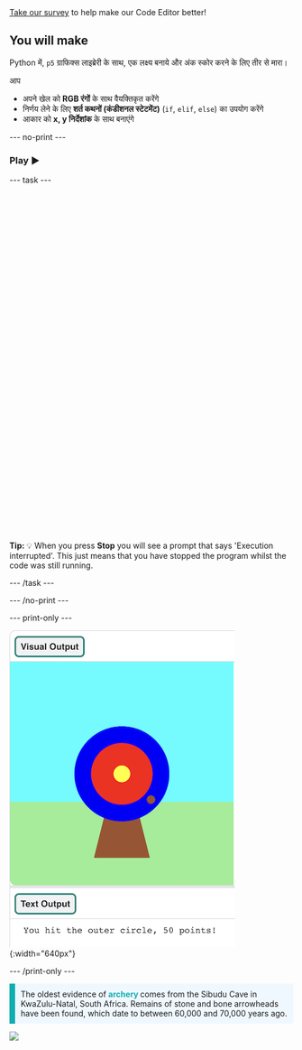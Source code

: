 <div class="c-survey-banner" style="width:100%">
  <a class="c-survey-banner__link" href="https://form.raspberrypi.org/f/code-editor-feedback" target="_blank">Take our survey</a> to help make our Code Editor better!
</div>

## You will make

Python में, `p5` ग्राफिक्स लाइब्रेरी के साथ, एक लक्ष्य बनाये और अंक स्कोर करने के लिए तीर से मारा।

आप
 + अपने खेल को **RGB रंगों** के साथ वैयक्तिकृत करेंगे
 + निर्णय लेने के लिए **शर्त कथनों (कंडीशनल स्टेटमेंट)** (`if`, `elif`, `else`) का उपयोग करेंगे
 + आकार को **x, y निर्देशांक** के साथ बनाएंगे

--- no-print ---

### Play ▶️

--- task ---

<div style="display: flex; flex-wrap: wrap">
<div style="flex-basis: 175px; flex-grow: 1">  

  

   
  <iframe src="" width="600" height="600" frameborder="0" marginwidth="0" marginheight="0" allowfullscreen>
  </iframe>
</div>
</div>

**Tip:** 💡 When you press **Stop** you will see a prompt that says 'Execution interrupted'. This just means that you have stopped the program whilst the code was still running.

--- /task ---

--- /no-print ---

--- print-only ---

![An archery target with a hit point on the outer circle. The text 'You hit the outer circle, 50 points!' is displayed underneath](images/blue-points.png){:width="640px"}

--- /print-only ---

<p style="border-left: solid; border-width:10px; border-color: #0faeb0; background-color: aliceblue; padding: 10px;">
The oldest evidence of <span style="color: #0faeb0; font-weight: bold;"> archery </span> comes from the Sibudu Cave in KwaZulu-Natal, South Africa. Remains of stone and bone arrowheads have been found, which date to between 60,000 and 70,000 years ago. 
</p>

![](http://code.org/api/hour/begin_coderdojo_target.png)
